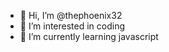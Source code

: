 - 👋 Hi, I’m @thephoenix32
- 👀 I’m interested in coding
- 🌱 I’m currently learning javascript

<!---
thephoenix32/thephoenix32 is a ✨ special ✨ repository because its `README.md` (this file) appears on your GitHub profile.
You can click the Preview link to take a look at your changes.
--->
